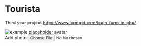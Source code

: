 # Tourista
Third year project
https://www.formget.com/login-form-in-php/

<form class="md-form">
    <div class="file-field">
        <div class="mb-4">
            <img src="https://mdbootstrap.com/img/Photos/Others/placeholder-avatar.jpg" class="rounded-circle z-depth-1-half avatar-pic" alt="example placeholder avatar">
        </div>
        <div class="d-flex justify-content-center">
            <div class="btn btn-mdb-color btn-rounded float-left">
                <span>Add photo</span>
                <input type="file">
            </div>
        </div>
    </div>
</form>
